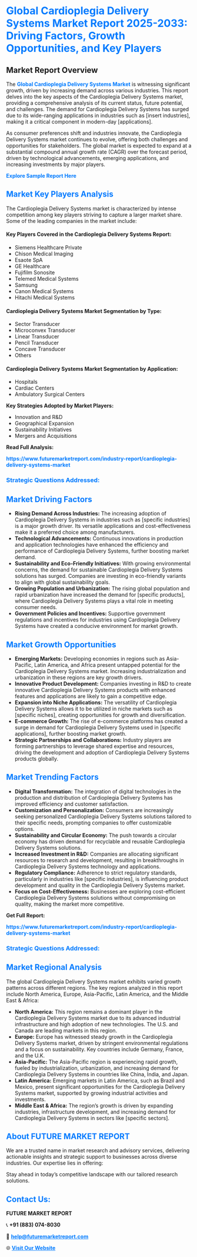 <h1 style="color: #007BFF;">Global Cardioplegia Delivery Systems Market Report 2025-2033: Driving Factors, Growth Opportunities, and Key Players</h1>

<section id="overview">
<h2>Market Report Overview</h2>
<p>The <a href="https://www.futuremarketreport.com/industry-report/cardioplegia-delivery-systems-market" style="color: #007BFF; text-decoration: none;"><strong>Global Cardioplegia Delivery Systems Market</strong></a> is witnessing significant growth, driven by increasing demand across various industries. This report delves into the key aspects of the Cardioplegia Delivery Systems market, providing a comprehensive analysis of its current status, future potential, and challenges. The demand for Cardioplegia Delivery Systems has surged due to its wide-ranging applications in industries such as [insert industries], making it a critical component in modern-day [applications].</p>
<p>As consumer preferences shift and industries innovate, the Cardioplegia Delivery Systems market continues to evolve, offering both challenges and opportunities for stakeholders. The global market is expected to expand at a substantial compound annual growth rate (CAGR) over the forecast period, driven by technological advancements, emerging applications, and increasing investments by major players.</p>
</section>

<section id="overview">
<p><a href="https://www.futuremarketreport.com/request-sample/reportId=34098" style="color: #007BFF; text-decoration: none;"><strong>Explore Sample Report Here</strong></a></p>
</section>

<section id="key-players">
<h2 style="color: #007BFF;">Market Key Players Analysis</h2>
<p>The Cardioplegia Delivery Systems market is characterized by intense competition among key players striving to capture a larger market share. Some of the leading companies in the market include:</p>
<h4>Key Players Covered in the Cardioplegia Delivery Systems Report:</h4>
<ul><li>Siemens Healthcare Private</li><li>Chison Medical Imaging</li><li>Esaote SpA</li><li>GE Healthcare</li><li>Fujifilm Sonosite</li><li>Telemed Medical Systems</li><li>Samsung</li><li>Canon Medical Systems</li><li>Hitachi Medical Systems</li></ul>
<h4>Cardioplegia Delivery Systems Market Segmentation by Type:</h4>
<ul><li>Sector Transducer</li><li>Microconvex Transducer</li><li>Linear Transducer</li><li>Pencil Transducer</li><li>Concave Transducer</li><li>Others</li></ul>

<h4>Cardioplegia Delivery Systems Market Segmentation by Application:</h4>
<ul><li>Hospitals</li><li>Cardiac Centers</li><li>Ambulatory Surgical Centers</li></ul>
<p><strong>Key Strategies Adopted by Market Players:</strong></p>
<ul>
<li>Innovation and R&D</li>
<li>Geographical Expansion</li>
<li>Sustainability Initiatives</li>
<li>Mergers and Acquisitions</li>
</ul>
</section>

<section>
<p><strong>Read Full Analysis: </strong></p><a href="https://www.futuremarketreport.com/industry-report/cardioplegia-delivery-systems-market" style="color: #007BFF; text-decoration: none;"><strong>https://www.futuremarketreport.com/industry-report/cardioplegia-delivery-systems-market</strong></a>
<h3 style="color: #007BFF;">Strategic Questions Addressed:</h3>
</section>

<section id="driving-factors">
<h2 style="color: #007BFF;">Market Driving Factors</h2>
<ul>
<li><strong>Rising Demand Across Industries:</strong> The increasing adoption of Cardioplegia Delivery Systems in industries such as [specific industries] is a major growth driver. Its versatile applications and cost-effectiveness make it a preferred choice among manufacturers.</li>
<li><strong>Technological Advancements:</strong> Continuous innovations in production and application technologies have enhanced the efficiency and performance of Cardioplegia Delivery Systems, further boosting market demand.</li>
<li><strong>Sustainability and Eco-Friendly Initiatives:</strong> With growing environmental concerns, the demand for sustainable Cardioplegia Delivery Systems solutions has surged. Companies are investing in eco-friendly variants to align with global sustainability goals.</li>
<li><strong>Growing Population and Urbanization:</strong> The rising global population and rapid urbanization have increased the demand for [specific products], where Cardioplegia Delivery Systems plays a vital role in meeting consumer needs.</li>
<li><strong>Government Policies and Incentives:</strong> Supportive government regulations and incentives for industries using Cardioplegia Delivery Systems have created a conducive environment for market growth.</li>
</ul>
</section>

<section id="growth-opportunities">
<h2 style="color: #007BFF;">Market Growth Opportunities</h2>
<ul>
<li><strong>Emerging Markets:</strong> Developing economies in regions such as Asia-Pacific, Latin America, and Africa present untapped potential for the Cardioplegia Delivery Systems market. Increasing industrialization and urbanization in these regions are key growth drivers.</li>
<li><strong>Innovative Product Development:</strong> Companies investing in R&D to create innovative Cardioplegia Delivery Systems products with enhanced features and applications are likely to gain a competitive edge.</li>
<li><strong>Expansion into Niche Applications:</strong> The versatility of Cardioplegia Delivery Systems allows it to be utilized in niche markets such as [specific niches], creating opportunities for growth and diversification.</li>
<li><strong>E-commerce Growth:</strong> The rise of e-commerce platforms has created a surge in demand for Cardioplegia Delivery Systems used in [specific applications], further boosting market growth.</li>
<li><strong>Strategic Partnerships and Collaborations:</strong> Industry players are forming partnerships to leverage shared expertise and resources, driving the development and adoption of Cardioplegia Delivery Systems products globally.</li>
</ul>
</section>

<section id="trending-factors">
<h2 style="color: #007BFF;">Market Trending Factors</h2>
<ul>
<li><strong>Digital Transformation:</strong> The integration of digital technologies in the production and distribution of Cardioplegia Delivery Systems has improved efficiency and customer satisfaction.</li>
<li><strong>Customization and Personalization:</strong> Consumers are increasingly seeking personalized Cardioplegia Delivery Systems solutions tailored to their specific needs, prompting companies to offer customizable options.</li>
<li><strong>Sustainability and Circular Economy:</strong> The push towards a circular economy has driven demand for recyclable and reusable Cardioplegia Delivery Systems solutions.</li>
<li><strong>Increased Investment in R&D:</strong> Companies are allocating significant resources to research and development, resulting in breakthroughs in Cardioplegia Delivery Systems technology and applications.</li>
<li><strong>Regulatory Compliance:</strong> Adherence to strict regulatory standards, particularly in industries like [specific industries], is influencing product development and quality in the Cardioplegia Delivery Systems market.</li>
<li><strong>Focus on Cost-Effectiveness:</strong> Businesses are exploring cost-efficient Cardioplegia Delivery Systems solutions without compromising on quality, making the market more competitive.</li>
</ul>
</section>

<section>
<p><strong>Get Full Report: </strong></p><a href="https://www.futuremarketreport.com/industry-report/cardioplegia-delivery-systems-market" style="color: #007BFF; text-decoration: none;"><strong>https://www.futuremarketreport.com/industry-report/cardioplegia-delivery-systems-market</strong></a>
<h3 style="color: #007BFF;">Strategic Questions Addressed:</h3>
</section>


<section id="regional-analysis">
<h2 style="color: #007BFF;">Market Regional Analysis</h2>
<p>The global Cardioplegia Delivery Systems market exhibits varied growth patterns across different regions. The key regions analyzed in this report include North America, Europe, Asia-Pacific, Latin America, and the Middle East & Africa:</p>
<ul>
<li><strong>North America:</strong> This region remains a dominant player in the Cardioplegia Delivery Systems market due to its advanced industrial infrastructure and high adoption of new technologies. The U.S. and Canada are leading markets in this region.</li>
<li><strong>Europe:</strong> Europe has witnessed steady growth in the Cardioplegia Delivery Systems market, driven by stringent environmental regulations and a focus on sustainability. Key countries include Germany, France, and the U.K.</li>
<li><strong>Asia-Pacific:</strong> The Asia-Pacific region is experiencing rapid growth, fueled by industrialization, urbanization, and increasing demand for Cardioplegia Delivery Systems in countries like China, India, and Japan.</li>
<li><strong>Latin America:</strong> Emerging markets in Latin America, such as Brazil and Mexico, present significant opportunities for the Cardioplegia Delivery Systems market, supported by growing industrial activities and investments.</li>
<li><strong>Middle East & Africa:</strong> The region’s growth is driven by expanding industries, infrastructure development, and increasing demand for Cardioplegia Delivery Systems in sectors like [specific sectors].</li>
</ul>
</section>

<footer>
<h2 style="color: #007BFF;">About FUTURE MARKET REPORT</h2>
<p>We are a trusted name in market research and advisory services, delivering actionable insights and strategic support to businesses across diverse industries. Our expertise lies in offering:</p>

<p>Stay ahead in today’s competitive landscape with our tailored research solutions.</p>

<h2 style="color: #007BFF;">Contact Us:</h2>
<p><strong>FUTURE MARKET REPORT</strong></p>
<p>📞 <strong>+91 (883) 074-8030</strong></p>
<p>📧 <strong><a href="mailto:help@futuremarketreport.com" style="color: #007BFF;">help@futuremarketreport.com</a></strong></p>
<p>🌐 <strong><a href="https://www.futuremarketreport.com/" style="color: #007BFF;">Visit Our Website</a></strong></p>
</footer>